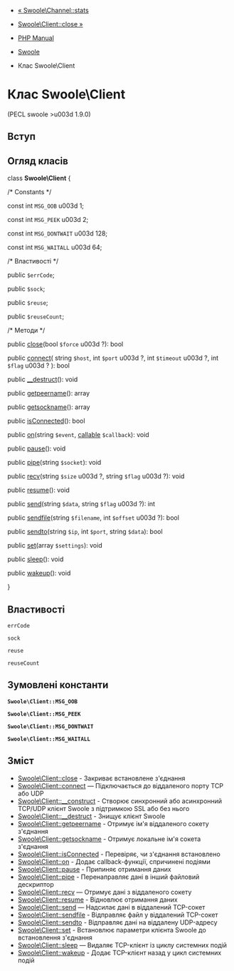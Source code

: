 - [« Swoole\Channel::stats](swoole-channel.stats.md)
- [Swoole\Client::close »](swoole-client.close.md)

- [PHP Manual](index.md)
- [Swoole](book.swoole.md)
- Клас Swoole\Client

# Клас Swoole\Client

(PECL swoole \>u003d 1.9.0)

## Вступ

## Огляд класів

class **Swoole\Client** {

/\* Constants \*/

const int `MSG_OOB` u003d 1;

const int `MSG_PEEK` u003d 2;

const int `MSG_DONTWAIT` u003d 128;

const int `MSG_WAITALL` u003d 64;

/\* Властивості \*/

public `$errCode`;

public `$sock`;

public `$reuse`;

public `$reuseCount`;

/\* Методи \*/

public [close](swoole-client.close.md)(bool `$force` u003d ?): bool

public [connect](swoole-client.connect.md)(
string `$host`,
int `$port` u003d ?,
int `$timeout` u003d ?,
int `$flag` u003d ?
): bool

public [\_\_destruct](swoole-client.destruct.md)(): void

public [getpeername](swoole-client.getpeername.md)(): array

public [getsockname](swoole-client.getsockname.md)(): array

public [isConnected](swoole-client.isconnected.md)(): bool

public [on](swoole-client.on.md)(string `$event`,
[callable](language.types.callable.md) `$callback`): void

public [pause](swoole-client.pause.md)(): void

public [pipe](swoole-client.pipe.md)(string `$socket`): void

public [recv](swoole-client.recv.md)(string `$size` u003d ?, string
`$flag` u003d ?): void

public [resume](swoole-client.resume.md)(): void

public [send](swoole-client.send.md)(string `$data`, string `$flag` u003d
?): int

public [sendfile](swoole-client.sendfile.md)(string `$filename`, int
`$offset` u003d ?): bool

public [sendto](swoole-client.sendto.md)(string `$ip`, int `$port`,
string `$data`): bool

public [set](swoole-client.set.md)(array `$settings`): void

public [sleep](swoole-client.sleep.md)(): void

public [wakeup](swoole-client.wakeup.md)(): void

}

## Властивості

`errCode`

`sock`

`reuse`

`reuseCount`

## Зумовлені константи

**`Swoole\Client::MSG_OOB`**

**`Swoole\Client::MSG_PEEK`**

**`Swoole\Client::MSG_DONTWAIT`**

**`Swoole\Client::MSG_WAITALL`**

## Зміст

- [Swoole\Client::close](swoole-client.close.md) - Закриває
встановлене з'єднання
- [Swoole\Client::connect](swoole-client.connect.md) — Підключається
до віддаленого порту TCP або UDP
- [Swoole\Client::\_\_construct](swoole-client.construct.md) -
Створює синхронний або асинхронний TCP/UDP клієнт Swoole з
підтримкою SSL або без нього
- [Swoole\Client::\_\_destruct](swoole-client.destruct.md) -
Знищує клієнт Swoole
- [Swoole\Client::getpeername](swoole-client.getpeername.md) -
Отримує ім'я віддаленого сокету з'єднання
- [Swoole\Client::getsockname](swoole-client.getsockname.md) -
Отримує локальне ім'я сокета з'єднання
- [Swoole\Client::isConnected](swoole-client.isconnected.md) -
Перевіряє, чи з'єднання встановлено
- [Swoole\Client::on](swoole-client.on.md) - Додає
callback-функції, спричинені подіями
- [Swoole\Client::pause](swoole-client.pause.md) - Припиняє
отримання даних
- [Swoole\Client::pipe](swoole-client.pipe.md) - Перенаправляє
дані в інший файловий дескриптор
- [Swoole\Client::recv](swoole-client.recv.md) — Отримує дані з
віддаленого сокету
- [Swoole\Client::resume](swoole-client.resume.md) - Відновлює
отримання даних
- [Swoole\Client::send](swoole-client.send.md) — Надсилає дані в
віддалений TCP-сокет
- [Swoole\Client::sendfile](swoole-client.sendfile.md) - Відправляє
файл у віддалений TCP-сокет
- [Swoole\Client::sendto](swoole-client.sendto.md) - Відправляє
дані на віддалену UDP-адресу
- [Swoole\Client::set](swoole-client.set.md) - Встановлює
параметри клієнта Swoole до встановлення з'єднання
- [Swoole\Client::sleep](swoole-client.sleep.md) — Видаляє
TCP-клієнт із циклу системних подій
- [Swoole\Client::wakeup](swoole-client.wakeup.md) - Додає
TCP-клієнт назад у цикл системних подій
